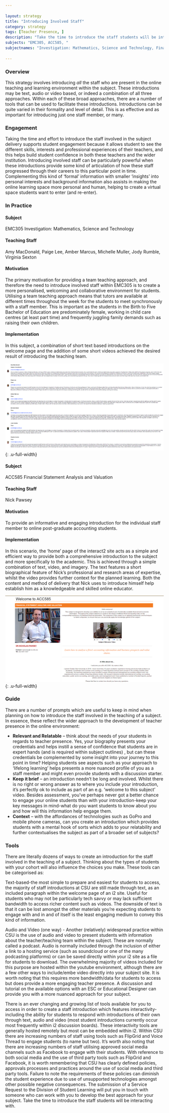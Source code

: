 ```yaml
---

layout: strategy
title: "Introducing Involved Staff"
category: strategy
tags: [Teacher Presence, ]
description: "Take the time to introduce the staff students will be interacting with."
subjects: "EMC305, ACC585, "
subjectnames: "Investigation: Mathematics, Science and Technology, Financial Statement Analysis and Valuation, "

---
```


### Overview

This strategy involves introducing _all_ the staff who are present in the online teaching and learning environment within the subject. These introductions may be text, audio or video based, or indeed a combination of all three approaches. Within each of these broad approaches, there are a number of tools that can be used to facilitate these introductions. Introductions can be quite varied in their formality and level of detail. This is as effective and as important for introducing just one staff member, or many.

### Engagement

Taking the time and effort to introduce the staff involved in the subject delivery supports student engagement because it allows student to see the different skills, interests and professional experiences of their teachers, and this helps build student confidence in both these teachers and the wider institution. Introducing involved staff can be particularly powerful when these introductions provide some kind of articulation of how these staff progressed through their careers to this particular point in time. Complementing this kind of ‘formal’ information with smaller ‘insights’ into personal interests and background information also assists in making the online learning space more personal and human, helping to create a virtual space students want to enter (and re-enter).

### In Practice
<div class="u-release practice" >

<div class="practice-item">
<div class="practice-content" markdown="1">

#### Subject

EMC305 Investigation: Mathematics, Science and Technology

#### Teaching Staff

Amy MacDonald, Paige Lee, Amber Marcus, Michelle Muller, Jody Rumble, Virginia Sexton

#### Motivation

The primary motivation for providing a team teaching approach, and therefore the need to introduce involved staff within EMC305 is to create a more personalised, welcoming and collaborative environment for students. Utilising a team teaching approach means that tutors are available at different times throughout the week for the students to meet synchronously with a staff member. This is important as the students in the Birth to Five Bachelor of Education are predominately female, working in child care centres (at least part time) and frequently juggling family demands such as raising their own children.

#### Implementation

In this subject, a combination of short text based introductions on the welcome page and the addition of some short videos achieved the desired result of introducing the teaching team.

![Screenshot from subject site's introductions](../images/practices/Introducing-Involved-Staff-1.png){: .u-full-width}

</div>
</div>

<div class="practice-item">
<div class="practice-content" markdown="1">

#### Subject

ACC585 Financial Statement Analysis and Valuation

#### Teaching Staff

Nick Pawsey

#### Motivation

To provide an informative and engaging introduction for the individual staff member to online post-graduate accounting students.

#### Implementation

In this scenario, the ‘home’ page of the interact2 site acts as a simple and efficient way to provide both a comprehensive introduction to the subject and more specifically to the academic. This is achieved through a simple combination of text, video, and imagery. The text features a short biographical feature of Nick’s professional and research areas of expertise, whilst the video provides further context for the planned learning. Both the content and method of delivery that Nick uses to introduce himself help establish him as a knowledgeable and skilled online educator.

![Screenshot from Nick's subject site](../images/practices/Introducing-Involved-Staff-2.png){: .u-full-width}

</div>
</div>
</div>

### Guide

There are a number of prompts which are useful to keep in mind when planning on how to introduce the staff involved in the teaching of a subject. In essence, these reflect the wider approach to the development of teacher presence in the online environment:

* **Relevant and Relatable** – think about the needs of your students in regards to teacher presence. Yes, your biography presents your credentials and helps instill a sense of confidence that students are in expert hands (and is required within subject outlines) , but can these credentials be complemented by some insight into your journey to this point in time? Helping students see aspects such as your approach to ‘lifelong learning’ helps presents a more nuanced profile of you as a staff member and might even provide students with a discussion starter.  
* **Keep it brief** – an introduction needn’t be long and involved. Whilst there is no right or wrong answer as to where you include your introduction, it’s perfectly ok to include as part of an e.g. ‘welcome to this subject’ video. Besides assessment, you’ve perhaps never got a better chance to engage your online students than with your introduction-keep your key messages in mind-what do you want students to know about you and how will this information help engage them.
* **Context** – with the affordances of technologies such as GoPro and mobile phone cameras, can you create an introduction which provides students with a mental hook of sorts which adds to your relatability and further contextualises the subject as part of a broader set of subjects?

### Tools

There are literally dozens of ways to create an introduction for the staff involved in the teaching of a subject. Thinking about the types of students with your cohort will also influence the choices you make. These tools can be categorised as:

Text-based-the most simple to prepare and easiest for students to access, the majority of staff introductions at CSU are still made through text, as an included paragraph within the welcome page of an i2 site. Useful for students who may not be particularly tech savvy or may lack sufficient bandwidth to access richer content such as videos. The downside of text is that it can be lost amongst the other materials you’re expecting students to engage with and in and of itself is the least engaging medium to convey this kind of information.

Audio and Video (one way) - Another (relatively) widespread practice within CSU is the use of audio and video to present students with information about the teacher/teaching team within the subject. These are normally called a podcast. Audio is normally included through the inclusion of either a link to a hosting service (such as soundcloud or one of the many podcasting platforms) or can be saved directly within your i2 site as a file for students to download. The overwhelming majority of videos included for this purpose are hosted within the youtube environment, although there are a few other ways to include/embe video directly into your subject site. It is worth noting that this requires more bandwidth/data for students to access but does provide a more engaging teacher presence. A discussion and tutorial on the available options with an ESC or Educational Designer can provide you with a more nuanced approach for your subject.

There is an ever changing and growing list of tools available for you to access in order to create a staff introduction which features interactivity-including the ability for students to respond with introductions of their own through text, audio and video (most student introductions  currently occur most frequently within i2 discussion boards). These interactivity tools are generally hosted remotely but most can be embedded within i2. Within CSU there are increasing numbers of staff using tools such as FlipGrid and Voice Thread to engage students (to name but two). It’s worth also noting that there are increasing numbers of staff utilising approved social media channels such as Facebook to engage with their students. With reference to both social media and the use of third party tools such as FlipGrid and Facebook, it is worth remembering that CSU has clearly defined policies, approvals processes and practices around the use of social media and third party tools. Failure to note the requirements of these policies can diminish the student experience due to use of unsupported technologies amongst other possible negative consequences. The submission of a Service Request to the Division of Student Learning will put you in touch with someone who can work with you to develop the best approach for your subject.
Take the time to introduce the staff students will be interacting with.
